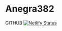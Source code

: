 # Anegra382
 GITHUB
[![Netlify Status](https://api.netlify.com/api/v1/badges/970f4fb1-9e3f-41a1-8f98-c321f4d934c6/deploy-status)](https://app.netlify.com/sites/anegra382/deploys)
